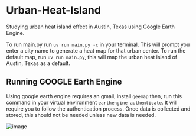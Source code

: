 # Urban-Heat-Island
Studying urban heat island effect in Austin, Texas using Google Earth Engine.

To run main.py run ```uv run main.py -c``` in your terminal. This will prompt you enter a city name to generate a heat map for that urban center. To run the default map, run ```uv run main.py```, this will map the urban heat island of Austin, Texas as a default.

## Running GOOGLE Earth Engine
Using google earth engine requires an gmail, install ```geemap``` then, run this command in your virtual environment ```earthengine authenticate```. It will require you to follow the authentication process.
Once data is collected and stored, this should not be needed unless new data is needed.

![image](https://github.com/user-attachments/assets/c9b89b58-2c9f-4558-8749-39e1de901f76)
